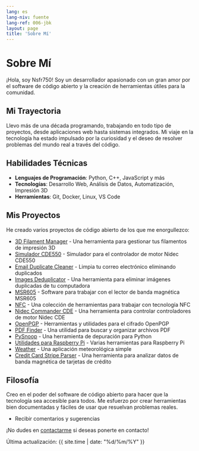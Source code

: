 ```yaml
---
lang: es
lang-niv: fuente
lang-ref: 006-jbk
layout: page
title: 'Sobre Mí'
---
```


# Sobre Mí

¡Hola, soy Nsfr750! Soy un desarrollador apasionado con un gran amor por el software de código abierto y la creación de herramientas útiles para la comunidad.

## Mi Trayectoria

Llevo más de una década programando, trabajando en todo tipo de proyectos, desde aplicaciones web hasta sistemas integrados. Mi viaje en la tecnología ha estado impulsado por la curiosidad y el deseo de resolver problemas del mundo real a través del código.

## Habilidades Técnicas

- **Lenguajes de Programación**: Python, C++, JavaScript y más
- **Tecnologías**: Desarrollo Web, Análisis de Datos, Automatización, Impresión 3D
- **Herramientas**: Git, Docker, Linux, VS Code

## Mis Proyectos

He creado varios proyectos de código abierto de los que me enorgullezco:

- [3D Filament Manager](https://github.com/Nsfr750/3D_Filament_Manager) - Una herramienta para gestionar tus filamentos de impresión 3D
- [Simulador CDE550](https://github.com/Nsfr750/CDE550-sim) - Simulador para el controlador de motor Nidec CDE550
- [Email Duplicate Cleaner](https://github.com/Nsfr750/EmailDuplicateCleaner) - Limpia tu correo electrónico eliminando duplicados
- [Images Deduplicator](https://github.com/Nsfr750/Images-Deduplicator) - Una herramienta para eliminar imágenes duplicadas de tu computadora
- [MSR605](https://github.com/Nsfr750/MSR605) - Software para trabajar con el lector de banda magnética MSR605
- [NFC](https://github.com/Nsfr750/NFC) - Una colección de herramientas para trabajar con tecnología NFC
- [Nidec Commander CDE](https://github.com/Nsfr750/Nidec_CommanderCDE) - Una herramienta para controlar controladores de motor Nidec CDE
- [OpenPGP](https://github.com/Nsfr750/OpenPGP) - Herramientas y utilidades para el cifrado OpenPGP
- [PDF Finder](https://github.com/Nsfr750/PDF_Finder) - Una utilidad para buscar y organizar archivos PDF
- [PySnoop](https://github.com/Nsfr750/PySnoop) - Una herramienta de depuración para Python
- [Utilidades para Raspberry Pi](https://github.com/Nsfr750/raspy_utility) - Varias herramientas para Raspberry Pi
- [Weather](https://github.com/Nsfr750/weather) - Una aplicación meteorológica simple
- [Credit Card Stripe Parser](https://github.com/Nsfr750/credit_card_stripe_parser) - Una herramienta para analizar datos de banda magnética de tarjetas de crédito

## Filosofía

Creo en el poder del software de código abierto para hacer que la tecnología sea accesible para todos. Me esfuerzo por crear herramientas bien documentadas y fáciles de usar que resuelvan problemas reales.
- Recibir comentarios y sugerencias

¡No dudes en [contactarme](contact) si deseas ponerte en contacto!

Última actualización: {{ site.time | date: "%d/%m/%Y" }}
